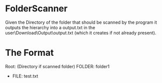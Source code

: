 # FolderScanner
Given the Directory of the folder that should be 
scanned by the program it outputs the hierarchy
into a output.txt in the user\Download\Output\output.txt 
(which it creates if not already present).

# The Format
Root: (Directory if scanned folder)
FOLDER: folder1
- FILE: test.txt

